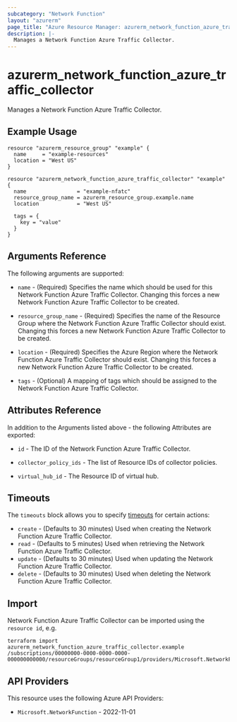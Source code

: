 ```yaml
---
subcategory: "Network Function"
layout: "azurerm"
page_title: "Azure Resource Manager: azurerm_network_function_azure_traffic_collector"
description: |-
  Manages a Network Function Azure Traffic Collector.
---
```


# azurerm_network_function_azure_traffic_collector

Manages a Network Function Azure Traffic Collector.

## Example Usage

```hcl
resource "azurerm_resource_group" "example" {
  name     = "example-resources"
  location = "West US"
}

resource "azurerm_network_function_azure_traffic_collector" "example" {
  name                = "example-nfatc"
  resource_group_name = azurerm_resource_group.example.name
  location            = "West US"

  tags = {
    key = "value"
  }
}
```

## Arguments Reference

The following arguments are supported:

* `name` - (Required) Specifies the name which should be used for this Network Function Azure Traffic Collector. Changing this forces a new Network Function Azure Traffic Collector to be created.

* `resource_group_name` - (Required) Specifies the name of the Resource Group where the Network Function Azure Traffic Collector should exist. Changing this forces a new Network Function Azure Traffic Collector to be created.

* `location` - (Required) Specifies the Azure Region where the Network Function Azure Traffic Collector should exist. Changing this forces a new Network Function Azure Traffic Collector to be created.

* `tags` - (Optional) A mapping of tags which should be assigned to the Network Function Azure Traffic Collector.

## Attributes Reference

In addition to the Arguments listed above - the following Attributes are exported:

* `id` - The ID of the Network Function Azure Traffic Collector.

* `collector_policy_ids` - The list of Resource IDs of collector policies.

* `virtual_hub_id` - The Resource ID of virtual hub.

## Timeouts

The `timeouts` block allows you to specify [timeouts](https://www.terraform.io/docs/configuration/resources.html#timeouts) for certain actions:

* `create` - (Defaults to 30 minutes) Used when creating the Network Function Azure Traffic Collector.
* `read` - (Defaults to 5 minutes) Used when retrieving the Network Function Azure Traffic Collector.
* `update` - (Defaults to 30 minutes) Used when updating the Network Function Azure Traffic Collector.
* `delete` - (Defaults to 30 minutes) Used when deleting the Network Function Azure Traffic Collector.

## Import

Network Function Azure Traffic Collector can be imported using the `resource id`, e.g.

```shell
terraform import azurerm_network_function_azure_traffic_collector.example /subscriptions/00000000-0000-0000-0000-000000000000/resourceGroups/resourceGroup1/providers/Microsoft.NetworkFunction/azureTrafficCollectors/azureTrafficCollector1
```

## API Providers
<!-- This section is generated, changes will be overwritten -->
This resource uses the following Azure API Providers:

* `Microsoft.NetworkFunction` - 2022-11-01
